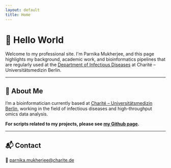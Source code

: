 ```yaml
---
layout: default
title: Home
---
```


# 👋 Hello World

Welcome to my professional site. I'm Parnika Mukherjee, and this page highlights my background, academic work, and bioinformatics pipelines that are regularly used at the [Department of Infectious Diseases](https://infektiologie-pneumologie.charite.de/ueber_den_faecherverbund/team) at Charité – Universitätsmedizin Berlin.

---

## 📄 About Me

I’m a bioinformatician currently based at [Charité – Universitätsmedizin Berlin](https://www.charite.de/en/), working in the field of infectious diseases and high-throughput omics data analysis.

**For scripts related to my projects, please see [my Github page](https://github.com/parnika91).**

---

## 📬 Contact

📧 [parnika.mukherjee@charite.de](mailto:parnika.mukherjee@charite.de)
